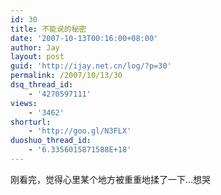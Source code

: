 ```yaml
---
id: 30
title: 不能说的秘密
date: '2007-10-13T00:16:00+08:00'
author: Jay
layout: post
guid: 'http://ijay.net.cn/log/?p=30'
permalink: /2007/10/13/30
dsq_thread_id:
    - '4270597111'
views:
    - '3462'
shorturl:
    - 'http://goo.gl/N3FLX'
duoshuo_thread_id:
    - '6.3356015871588E+18'
---
```


刚看完，觉得心里某个地方被重重地揉了一下…想哭